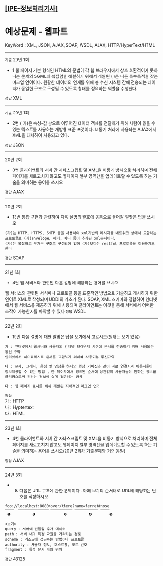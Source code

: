 [[IPE-정보처리기사]](https://github.com/JaceKim-TheAL/D2501_Notes/tree/main/Q-Net/IPE)
---

# 예상문제 - 웹파트

KeyWord : 
XML, 
JSON, 
AJAX, 
SOAP, 
WSDL, 
AJAX, 
HTTP/HyperText/HTML

---
`기출` 20년 1회 
- 1 웹 페이지 기본 형식인 HTML의 문법이 각 웹 브라우저에서 상호 호환적이지 못하다는 문제와 SGML의 복잡함을 해결하기 위해서 개발된 ( )은 다른 특수목적을 갖는 마크업 언어이다. 원활한 데이터의 연게를 위해 송 수신 시스템 간에 전송되는 데이터가 동일한 구조로 구성될 수 있도록 형태를 정의하는 역할을 수행한다.

`정답`  XML

---
`기출` 20년 1회
- 2번 ( 가)은 속성-값 쌍으로 이루어진 데이터 객체를 전달하기 위해 사람이 읽을 수 있는 텍스트를 사용하는 개방형 표준 포맷이다. 비동기 처리에 사용되는 AJAX에서 XML을 대체하여 사용되고 있다.

`정답`  JSON

---
20년 2회
- 3번 클라이언트와 서버 간 자바스크립트 및 XML을 비동기 방식으로 처리하며 전체 페이지를 새로고치지 않고도 웹페이지 일부 영역만을 업데이트할 수 있도록 하는 기술을 의미하는 용어를 쓰시오

`정답`  AJAX

---
20년 2회
- 13번 통합 구현과 관련하여 다음 설명의 괄호에 공통으로 들어갈 알맞은 답을 쓰시오
```
(가)는 HTTP, HTTPS, SMTP 등을 사용하여 xml기반의 메시지를 네트워크 상에서 교환하는 프로토콜로 (가)envelope, 헤더, 바디 등이 추가된 xml문서이다. 
(가)는 복잡하고 무거운 구조로 구성되어 있어 (가)보다는 restful 프로토콜을 이용하기도 한다
```

`정답`  SOAP

---
21년 1회

- 4번 웹 서비스와 관련된 다음 설명에 해당하는 용어를 쓰시오

웹 서비스와 관련된 서식이나 프로토콜 등을 표준적인 방법으로 기술하고 게시하기 위한 언어로 XML로 작성되며 UDDI의 기초가 된다. SOAP, XML 스키마와 결합하여 인터넷에서 웹 서비스를 제공하기 위해 사용되며 클라이언트는 이것을 통해 서버에서 어떠한 조작이 가능한지를 파악할 수 있다
`정답`  WSDL

---
22년 2회

- 19번 다음 설명에 대한 알맞은 답을 보기에서 고르시오(원래는 보기 있음)
```
가 : 인터넷에서 웹서버와 사용자의 인터넷 브라우저 사이에 문서를 전송하기 위해 사용되는 통신 규약
인터넷에서 하이퍼텍스트 문서를 교환하기 위하여 사용되는 통신규약

나 : 문자, 그래픽, 음성 및 영상을 하나의 연상 거미집과 같이 서로 연결시켜 이용자들이 정보제공할 수 있는 방법 , 한 페이지에서 링크된 순서에 상관없이 사용자들이 원하는 정보를 클릭함으로써 원하는 정보에 쉽게 접근하는 방식

다 : 웹 페이지 표시를 위해 개발된 지배적인 마크업 언어
```

`정답`  <br/>
가 : HTTP <br/>
나 : Hyptertext <br/>
다 : HTML <br/>

---
23년 1회

- 4번 클라이언트와 서버 간 자바스크립트 및 XML을 비동기 방식으로 처리하며 전체 페이지를 새로고치지 않고도 웹페이지 일부 영역만을 업데이트할 수 있도록 하는 기술을 의미하는 용어를 쓰시오(20년 2회차 기출문제와 거의 동일)

`정답`  AJAX

---
24년 3회

- 9. 다음은 URL 구조에 관한 문제이다 . 아래  보기의 순서대로 URL에 해당하는 번호를 작성하시오.
```
foo://localhost:8080/over/there?name=ferret#nose
────  ────────────── ────────── ─────────── ──── 
 ❶          ❷             ❸          ❹        ❺ 

<보기>
query : 서버에 전달할 추가 데이터
path : 서버 내의 특정 자원을 가리키는 경로
scheme : 리소스에 접근하는 방법이나 프로토콜
authority : 사용자 정보, 호스트명, 포트 번호
fragment : 특정 문서 내의 위치
```

`정답` 43125

<!--
### 
`기출` ♥️
- 

`정답` 
<br/>
<hr style="height: 2px; background-color: gray; border: none; width: 80%;">

---
-->
